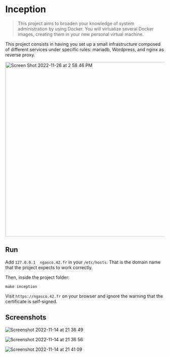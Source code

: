 # Inception
> This project aims to broaden your knowledge of system administration by using Docker.
You will virtualize several Docker images, creating them in your new personal virtual
machine.

This project consists in having you set up a small infrastructure composed of different services under specific rules: mariadb, Wordpress, and nginx as reverse proxy.

<img width="550" alt="Screen Shot 2022-11-26 at 2 58 46 PM" src="https://user-images.githubusercontent.com/73175085/204092508-81c52dea-60bc-431d-a758-0e809e121f61.png">

## Run
Add `127.0.0.1  ngasco.42.fr` in your `/etc/hosts`. That is the domain name that the project expects to work correctly.

Then, inside the project folder:
```
make inception
```
Visit `https://ngasco.42.fr` on your browser and ignore the warning that the certificate is self-signed.

## Screenshots
![Screenshot 2022-11-14 at 21 36 49](https://user-images.githubusercontent.com/73175085/201761476-19de6ab5-e493-430e-91a8-cc8fecbf8d98.png)

![Screenshot 2022-11-14 at 21 36 56](https://user-images.githubusercontent.com/73175085/201761554-883fdd43-dc84-4e65-a463-d0844cad1d36.png)

![Screenshot 2022-11-14 at 21 41 09](https://user-images.githubusercontent.com/73175085/201761565-032f1dcb-e4aa-4432-8a2f-d73423fbe4e8.png)
